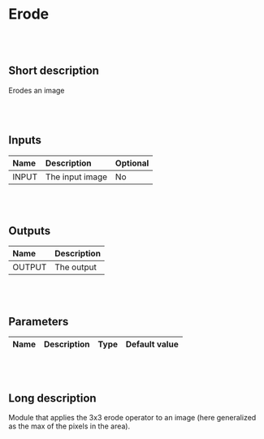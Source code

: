 # Erode


<br><br>
## Short description

Erodes an image

<br><br>

## Inputs

|Name|Description|Optional|
|:----|:-----------|:-------|
|INPUT|The input image|No|

<br><br>

## Outputs

|Name|Description|
|:----|:-----------|
|OUTPUT|The output|

<br><br>

## Parameters

|Name|Description|Type|Default value|
|:----|:-----------|:----|:-------------|

<br><br>
## Long description
Module that applies the 3x3 erode operator to an image (here generalized as
        the max of the pixels in the area).
